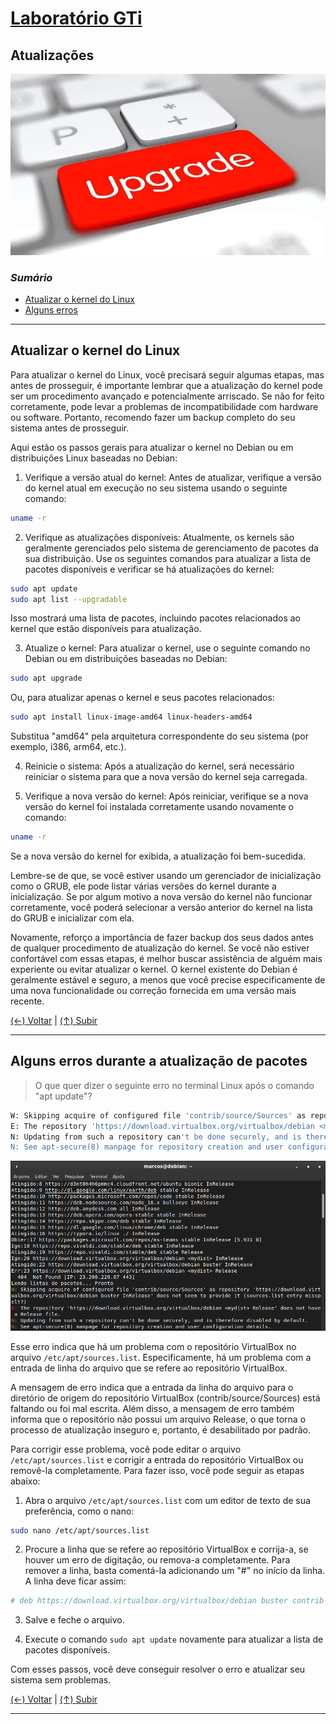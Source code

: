 # [Laboratório GTi](../../README.md#laborat%C3%B3rio-gti "Laboratório GTi")

## Atualizações

[![Atualizações](./images/Upgrade_button.jpg "Atualizações")](./images/Upgrade_button.jpg "Atualizações")

### *Sumário*

- [Atualizar o kernel do Linux](#atualizar-o-kernel-do-linux "Atualizar o kernel do Linux")
- [Alguns erros](#alguns-erros-durante-a-atualiza%C3%A7%C3%A3o-de-pacotes "Alguns erros")

---

## Atualizar o kernel do Linux

Para atualizar o kernel do Linux, você precisará seguir algumas etapas, mas antes de prosseguir, é importante lembrar que a atualização do kernel pode ser um procedimento avançado e potencialmente arriscado. Se não for feito corretamente, pode levar a problemas de incompatibilidade com hardware ou software. Portanto, recomendo fazer um backup completo do seu sistema antes de prosseguir.

Aqui estão os passos gerais para atualizar o kernel no Debian ou em distribuições Linux baseadas no Debian:

1. Verifique a versão atual do kernel:
Antes de atualizar, verifique a versão do kernel atual em execução no seu sistema usando o seguinte comando:

```bash
uname -r
```

2. Verifique as atualizações disponíveis:
Atualmente, os kernels são geralmente gerenciados pelo sistema de gerenciamento de pacotes da sua distribuição. Use os seguintes comandos para atualizar a lista de pacotes disponíveis e verificar se há atualizações do kernel:

```bash
sudo apt update
sudo apt list --upgradable
```

Isso mostrará uma lista de pacotes, incluindo pacotes relacionados ao kernel que estão disponíveis para atualização.

3. Atualize o kernel:
Para atualizar o kernel, use o seguinte comando no Debian ou em distribuições baseadas no Debian:

```bash
sudo apt upgrade
```

Ou, para atualizar apenas o kernel e seus pacotes relacionados:

```bash
sudo apt install linux-image-amd64 linux-headers-amd64
```

Substitua "amd64" pela arquitetura correspondente do seu sistema (por exemplo, i386, arm64, etc.).

4. Reinicie o sistema:
Após a atualização do kernel, será necessário reiniciar o sistema para que a nova versão do kernel seja carregada.

5. Verifique a nova versão do kernel:
Após reiniciar, verifique se a nova versão do kernel foi instalada corretamente usando novamente o comando:

```bash
uname -r
```

Se a nova versão do kernel for exibida, a atualização foi bem-sucedida.

Lembre-se de que, se você estiver usando um gerenciador de inicialização como o GRUB, ele pode listar várias versões do kernel durante a inicialização. Se por algum motivo a nova versão do kernel não funcionar corretamente, você poderá selecionar a versão anterior do kernel na lista do GRUB e inicializar com ela.

Novamente, reforço a importância de fazer backup dos seus dados antes de qualquer procedimento de atualização do kernel. Se você não estiver confortável com essas etapas, é melhor buscar assistência de alguém mais experiente ou evitar atualizar o kernel. O kernel existente do Debian é geralmente estável e seguro, a menos que você precise especificamente de uma nova funcionalidade ou correção fornecida em uma versão mais recente.

[(&larr;) Voltar](https://github.com/systemboys/GTi_Laboratory#laborat%C3%B3rio-gti "Voltar ao Sumário") | 
[(&uarr;) Subir](#sum%C3%A1rio "Subir para o topo")

---

## Alguns erros durante a atualização de pacotes

> O que quer dizer o seguinte erro no terminal Linux após o comando "apt update"?

```bash
W: Skipping acquire of configured file 'contrib/source/Sources' as repository 'https://download.virtualbox.org/virtualbox/debian buster InRelease' does not seem to provide it (sources.list entry misspelt?)
E: The repository 'https://download.virtualbox.org/virtualbox/debian <mydist> Release' does not have a Release file.
N: Updating from such a repository can't be done securely, and is therefore disabled by default.
N: See apt-secure(8) manpage for repository creation and user configuration details.
```

[![Terminal após o comando apt update](./images/apt_update.png "Terminal após o comando apt update")](./images/apt_update.png "Terminal após o comando apt update")

Esse erro indica que há um problema com o repositório VirtualBox no arquivo `/etc/apt/sources.list`. Especificamente, há um problema com a entrada de linha do arquivo que se refere ao repositório VirtualBox.

A mensagem de erro indica que a entrada da linha do arquivo para o diretório de origem do repositório VirtualBox (contrib/source/Sources) está faltando ou foi mal escrita. Além disso, a mensagem de erro também informa que o repositório não possui um arquivo Release, o que torna o processo de atualização inseguro e, portanto, é desabilitado por padrão.

Para corrigir esse problema, você pode editar o arquivo `/etc/apt/sources.list` e corrigir a entrada do repositório VirtualBox ou removê-la completamente. Para fazer isso, você pode seguir as etapas abaixo:

1. Abra o arquivo `/etc/apt/sources.list` com um editor de texto de sua preferência, como o nano:

```bash
sudo nano /etc/apt/sources.list
```

2. Procure a linha que se refere ao repositório VirtualBox e corrija-a, se houver um erro de digitação, ou remova-a completamente. Para remover a linha, basta comentá-la adicionando um "#" no início da linha. A linha deve ficar assim:

```bash
# deb https://download.virtualbox.org/virtualbox/debian buster contrib
```

3. Salve e feche o arquivo.

4. Execute o comando `sudo apt update` novamente para atualizar a lista de pacotes disponíveis.

Com esses passos, você deve conseguir resolver o erro e atualizar seu sistema sem problemas.

[(&larr;) Voltar](https://github.com/systemboys/GTi_Laboratory#laborat%C3%B3rio-gti "Voltar ao Sumário") | 
[(&uarr;) Subir](#sum%C3%A1rio "Subir para o topo")

---